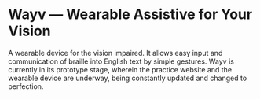 # Wayv — Wearable Assistive for Your Vision
A wearable device for the vision impaired. It allows easy input and communication of braille into English text by simple gestures. Wayv is currently in its prototype stage, wherein the practice website and the wearable device are underway, being constantly updated and changed to perfection.

